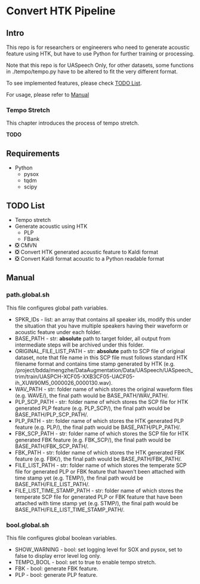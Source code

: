 
# Convert HTK Pipeline

## Intro
This repo is for researchers or engineerers who need to generate acoustic feature using HTK, but have to use Python for further training or processing.

Note that this repo is for UASpeech Only, for other datasets, some functions in ./tempo/tempo.py have to be altered to fit the very different format.

To see implemented features, please check [TODO List](##3).

For usage, please refer to [Manual](##4)

### Tempo Stretch
This chapter introduces the process of tempo stretch.

**TODO**

## Requirements
- Python
  - pysox
  - tqdm
  - scipy
  

## TODO List
- Tempo stretch
- Generate acoustic using HTK
  - PLP
  - FBank
- ❎ CMVN
- ❎ Convert HTK generated acoustic feature to Kaldi format
- ❎ Convert Kaldi format acoustic to a Python readable format

## Manual

### path.global.sh

This file configures global path variables.

- SPKR_IDs - list: an array that contains all speaker ids, modify this under the situation that you have multiple speakers having their waveform or acoustic feature under each folder.
- BASE_PATH - str: **absolute** path to target folder, all output from intermediate steps will be archived under this folder.
- ORIGINAL_FILE_LIST_PATH - str: **absolute** path to SCP file of original dataset, note that file name in this SCP file must follows standard HTK filename format and contains time stamp generated by HTK (e.g. /project/bdda/mengzhe/DataAugmentation/Data/UASpeech/UASpeech_trim/train/UASPCH-XCF05-XXB3CF05-UACF05-ih_XUW90M5_0000026_0000130.wav).
- WAV_PATH - str: folder name of which stores the original waveform files (e.g. WAVE/), the final path would be BASE_PATH/WAV_PATH/.
- PLP_SCP_PATH - str: folder name of which stores the SCP file for HTK generated PLP feature (e.g. PLP_SCP/), the final path would be BASE_PATH/PLP_SCP_PATH/.
- PLP_PATH - str: folder name of which stores the HTK generated PLP feature (e.g. PLP/), the final path would be BASE_PATH/PLP_PATH/.
- FBK_SCP_PATH - str: folder name of which stores the SCP file for HTK generated FBK feature (e.g. FBK_SCP/), the final path would be BASE_PATH/FBK_SCP_PATH/.
- FBK_PATH - str: folder name of which stores the HTK generated FBK feature (e.g. FBK/), the final path would be BASE_PATH/FBK_PATH/.
- FILE_LIST_PATH - str: folder name of which stores the temperate SCP file for generated PLP or FBK feature that haven't been attached with time stamp yet (e.g. TEMP/), the final path would be BASE_PATH/FILE_LIST_PATH/.
- FILE_LIST_TIME_STAMP_PATH - str: folder name of which stores the temperate SCP file for generated PLP or FBK feature that have been attached with time stamp yet (e.g. STMP/), the final path would be BASE_PATH/FILE_LIST_TIME_STAMP_PATH/.

### bool.global.sh

This file configures global boolean variables.

- SHOW_WARNING - bool: set logging level for SOX and pysox, set to false to display error level log only.
- TEMPO_BOOL - bool: set to true to enable tempo stretch.
- FBK - bool: generate FBK feature.
- PLP - bool: generate PLP feature.
